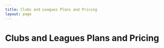```yaml
---
title: Clubs and Leagues Plans and Pricing
layout: page
---
```

# Clubs and Leagues Plans and Pricing
